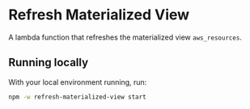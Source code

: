 # Refresh Materialized View

A lambda function that refreshes the materialized view `aws_resources`.

## Running locally
With your local environment running, run:

```bash
npm -w refresh-materialized-view start
```
